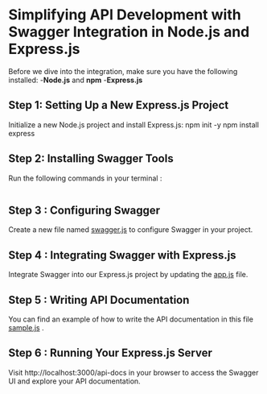# Simplifying API Development with Swagger Integration in Node.js and Express.js

Before we dive into the integration, make sure you have the following installed:
    -**Node.js** and **npm**
    -**Express.js**

## Step 1: Setting Up a New Express.js Project
Initialize a new Node.js project and install Express.js:
npm init -y
npm install express

## Step 2: Installing Swagger Tools
Run the following commands in your terminal :
```npm install swagger-jsdoc swagger-ui-express
```
## Step 3 : Configuring Swagger
Create a new file named [swagger.js](https://github.com/nesrine-snoussi/Swagger-Integration-in-Express.js/blob/master/swagger.js) to configure Swagger in your project.

## Step 4 : Integrating Swagger with Express.js 
Integrate Swagger into our Express.js project by updating the [app.js](https://github.com/nesrine-snoussi/Swagger-Integration-in-Express.js/blob/master/app.js) file.

## Step 5 : Writing API Documentation 
You can find an example of how to write the API documentation in this file [sample.js](https://github.com/nesrine-snoussi/Swagger-Integration-in-Express.js/blob/master/routes/sample.js) .

## Step 6 : Running Your Express.js Server 
Visit http://localhost:3000/api-docs in your browser to access the Swagger UI and explore your API documentation.
